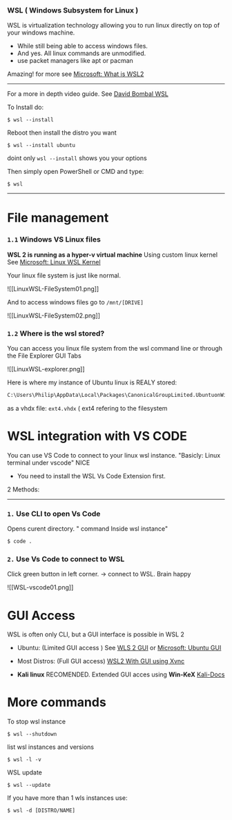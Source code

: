 ### WSL ( Windows Subsystem for Linux )

WSL is virtualization technology allowing you to run linux directly on top of your windows machine. 

- While still being able to access windows files. 
- And  yes. All linux commands are unmodified.
- use packet managers like apt or pacman

Amazing! for more see [Microsoft: What is WSL2](https://learn.microsoft.com/en-us/windows/wsl/about) 

___

For a more in depth video guide. See [David Bombal WSL](https://www.youtube.com/watch?v=_fntjriRe48) 

To Install do:

```
$ wsl --install
```

Reboot
then install the distro you want

```
$ wsl --install ubuntu
```

doint only `wsl --install` shows you your options

Then simply open PowerShell or CMD and type:

```
$ wsl
```

___

# File management

### `1.1` Windows VS Linux files

**WSL 2 is running as a hyper-v virtual machine** Using custom linux kernel
See [Microsoft: Linux WSL Kernel](https://github.com/microsoft/WSL2-Linux-Kernel) 

Your linux file system is just like normal.

![[LinuxWSL-FileSystem01.png]]

And to access windows files go to `/mnt/[DRIVE]`

![[LinuxWSL-FileSystem02.png]]



### `1.2` Where is the wsl stored?

You can access you linux file system from the wsl command line or through the File Explorer GUI Tabs

![[LinuxWSL-explorer.png]]

Here is where my instance of Ubuntu linux is REALY stored:

``` cmd
C:\Users\Philip\AppData\Local\Packages\CanonicalGroupLimited.UbuntuonWindows_79rhkp1fndgsc\LocalState
```

as a vhdx file: `ext4.vhdx` ( ext4 refering to the filesystem

# WSL integration with VS CODE

You can use VS Code to connect to your linux wsl instance.
"Basicly: Linux terminal under vscode" NICE

- You need to install the WSL Vs Code Extension first.

2 Methods:
___

### `1.` Use CLI to open Vs Code

Opens curent directory. " command Inside wsl instance"
``` bash
$ code .
```

### `2.` Use Vs Code to connect to WSL

Click green button in left corner. -> connect to WSL. Brain happy

![[WSL-vscode01.png]]



# GUI Access

WSL is often only CLI, but a GUI interface is possible in WSL 2

- Ubuntu: (Limited GUI access ) See [WLS 2 GUI](https://ubuntu.com/tutorials/install-ubuntu-on-wsl2-on-windows-11-with-gui-support#5-install-and-use-a-gui-package) or [Microsoft: Ubuntu GUI](https://learn.microsoft.com/en-us/windows/wsl/tutorials/gui-apps) 

- Most Distros: (Full GUI access) [WSL2 With GUI using Xvnc](https://gist.github.com/tdcosta100/385636cbae39fc8cd0937139e87b1c74)  

- **Kali linux** RECOMENDED. Extended GUI acces using **Win-KeX** [Kali-Docs](https://www.kali.org/docs/wsl/win-kex)

# More commands

To stop wsl instance

```
$ wsl --shutdown
```

list wsl instances and versions

```
$ wsl -l -v
```

WSL update
```
$ wsl --update
```

If you have more than 1 wls instances use:
```
$ wsl -d [DISTRO/NAME]
```



